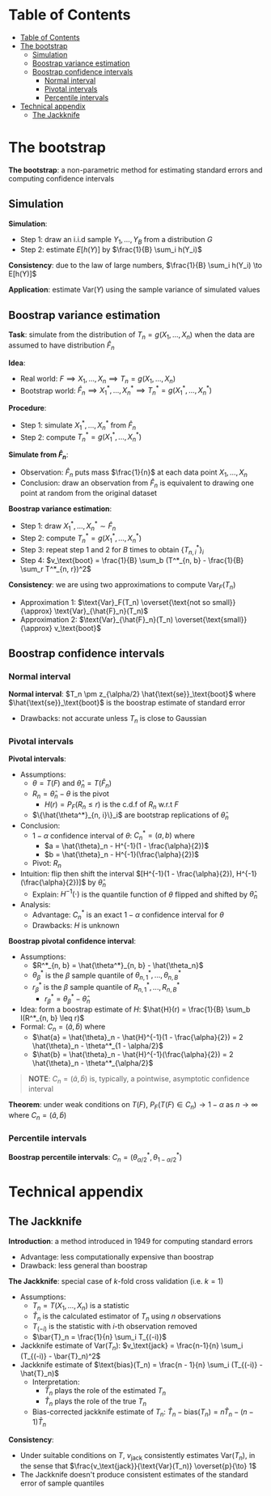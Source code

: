 <!-- TOC titleSize:1 tabSpaces:2 depthFrom:1 depthTo:6 withLinks:1 updateOnSave:1 orderedList:0 skip:0 title:1 charForUnorderedList:* -->
# Table of Contents
- [Table of Contents](#table-of-contents)
- [The bootstrap](#the-bootstrap)
  - [Simulation](#simulation)
  - [Boostrap variance estimation](#boostrap-variance-estimation)
  - [Boostrap confidence intervals](#boostrap-confidence-intervals)
    - [Normal interval](#normal-interval)
    - [Pivotal intervals](#pivotal-intervals)
    - [Percentile intervals](#percentile-intervals)
- [Technical appendix](#technical-appendix)
  - [The Jackknife](#the-jackknife)
<!-- /TOC -->

# The bootstrap
**The bootstrap**: a non-parametric method for estimating standard errors and computing confidence intervals

## Simulation
**Simulation**: 
* Step 1: draw an i.i.d sample $Y_1, ..., Y_B$ from a distribution $G$
* Step 2: estimate $E[h(Y)]$ by $\frac{1}{B} \sum_i h(Y_i)$

**Consistency**: due to the law of large numbers, $\frac{1}{B} \sum_i h(Y_i) \to E[h(Y)]$

**Application**: estimate $\text{Var}(Y)$ using the sample variance of simulated values

## Boostrap variance estimation
**Task**: simulate from the distribution of $T_n = g(X_1, ..., X_n)$ when the data are assumed to have distribution $\hat{F}_n$

**Idea**:
* Real world: $F \implies X_1, ..., X_n \implies T_n = g(X_1, ..., X_n)$
* Bootstrap world: $\hat{F}_n \implies X^*_1, ..., X^*_n \implies T^*_n = g(X^*_1, ..., X^*_n)$

**Procedure**:
* Step 1: simulate $X_1^*, ..., X_n^*$ from $\hat{F}_n$
* Step 2: compute $T^*_n = g(X^*_1, ..., X^*_n)$

**Simulate from $\hat{F}_n$**:
* Observation: $\hat{F}_n$ puts mass $\frac{1}{n}$ at each data point $X_1, ..., X_n$
* Conclusion: draw an observation from $\hat{F}_n$ is equivalent to drawing one point at random from the original dataset

**Boostrap variance estimation**:
* Step 1: draw $X^*_1, ..., X^*_n \sim \hat{F}_n$
* Step 2: compute $T^*_n = g(X^*_1, ..., X^*_n)$
* Step 3: repeat step 1 and 2 for $B$ times to obtain $\{T^*_{n, i}\}_i$
* Step 4: $v_\text{boot} = \frac{1}{B} \sum_b (T^*_{n, b} - \frac{1}{B} \sum_r T^*_{n, r})^2$

**Consistency**: we are using two approximations to compute $\text{Var}_F(T_n)$
* Approximation 1: $\text{Var}_F(T_n) \overset{\text{not so small}}{\approx} \text{Var}_{\hat{F}_n}(T_n)$
* Approximation 2: $\text{Var}_{\hat{F}_n}(T_n) \overset{\text{small}}{\approx} v_\text{boot}$

## Boostrap confidence intervals
### Normal interval 
**Normal interval**: $T_n \pm z_{\alpha/2} \hat{\text{se}}_\text{boot}$ where $\hat{\text{se}}_\text{boot}$ is the boostrap estimate of standard error
* Drawbacks: not accurate unless $T_n$ is close to Gaussian

### Pivotal intervals
**Pivotal intervals**:
* Assumptions:
    * $\theta = T(F)$ and $\hat{\theta}_n = T(\hat{F}_n)$
    * $R_n = \hat{\theta}_n - \theta$ is the pivot
        * $H(r) = P_F(R_n \leq r)$ is the c.d.f of $R_n$ w.r.t $F$
    * $\{\hat{\theta^*}_{n, i}\}_i$ are bootstrap replications of $\hat{\theta}_n$
* Conclusion:
    * $1-\alpha$ confidence interval of $\theta$: $C^*_n = (a, b)$ where
        * $a = \hat{\theta}_n - H^{-1}(1 - \frac{\alpha}{2})$
        * $b = \hat{\theta}_n - H^{-1}(\frac{\alpha}{2})$
    * Pivot: $R_n$
* Intuition: flip then shift the interval $[H^{-1}(1 - \frac{\alpha}{2}), H^{-1}(\frac{\alpha}{2})]$ by $\hat{\theta}_n$ 
    * Explain: $H^{-1}(\cdot)$ is the quantile function of $\theta$ flipped and shifted by $\hat{\theta}_n$ 
* Analysis:
    * Advantage: $C^*_n$ is an exact $1-\alpha$ confidence interval for $\theta$
    * Drawbacks: $H$ is unknown

**Boostrap pivotal confidence interval**:
* Assumptions: 
    * $R^*_{n, b} = \hat{\theta^*}_{n, b} - \hat{\theta_n}$
    * $\theta^*_\beta$ is the $\beta$ sample quantile of $\theta^*_{n, 1}, ..., \theta^*_{n, B}$
    * $r^*_\beta$ is the $\beta$ sample quantile of $R^*_{n, 1}, ..., R^*_{n, B}$
        * $r^*_\beta = \theta^*_\beta - \hat{\theta}_n$
* Idea: form a boostrap estimate of $H$: $\hat{H}(r) = \frac{1}{B} \sum_b I(R^*_{n, b} \leq r)$
* Formal: $C_n = (\hat{a}, \hat{b})$ where
    * $\hat{a} = \hat{\theta}_n - \hat{H}^{-1}(1 - \frac{\alpha}{2}) = 2 \hat{\theta}_n - \theta^*_{1 - \alpha/2}$
    * $\hat{b} = \hat{\theta}_n - \hat{H}^{-1}(\frac{\alpha}{2}) = 2 \hat{\theta}_n - \theta^*_{\alpha/2}$

>**NOTE**: $C_n = (\hat{a}, \hat{b})$ is, typically, a pointwise, asymptotic confidence interval

**Theorem**: under weak conditions on $T(F)$, $P_F(T(F) \in C_n) \to 1 - \alpha$ as $n \to \infty$ where $C_n = (\hat{a}, \hat{b})$

### Percentile intervals
**Boostrap percentile intervals**: $C_n = (\theta^*_{\alpha/2}, \theta^*_{1 - \alpha/2})$

# Technical appendix
## The Jackknife
**Introduction**: a method introduced in 1949 for computing standard errors
* Advantage: less computationally expensive than boostrap
* Drawback: less general than boostrap

**The Jackknife**: special case of $k$-fold cross validation (i.e. $k = 1$)
* Assumptions:
    * $T_n = T(X_1, ..., X_n)$ is a statistic
    * $\hat{T}_n$ is the calculated estimator of $T_n$ using $n$ observations
    * $T_{(-i)}$ is the statistic with $i$-th observation removed
    * $\bar{T}_n = \frac{1}{n} \sum_i T_{(-i)}$
* Jackknife estimate of $\text{Var}(T_n)$: $v_\text{jack} = \frac{n-1}{n} \sum_i (T_{(-i)} - \bar{T}_n)^2$
* Jackknife estimate of $\text{bias}(T_n) = \frac{n - 1}{n} \sum_i (T_{(-i)} - \hat{T}_n)$
    * Interpretation:
        * $\bar{T}_n$ plays the role of the estimated $T_n$
        * $\hat{T}_n$ plays the role of the true $T_n$
    * Bias-corrected jackknife estimate of $T_n$: $\hat{T}_n - \text{bias}(T_n) = n \hat{T}_n - (n - 1) \bar{T}_n$

**Consistency**: 
* Under suitable conditions on $T$, $v_\text{jack}$ consistently estimates $\text{Var}(T_n)$, in the sense that $\frac{v_\text{jack}}{\text{Var}(T_n)} \overset{p}{\to} 1$
* The Jackknife doesn't produce consistent estimates of the standard error of sample quantiles